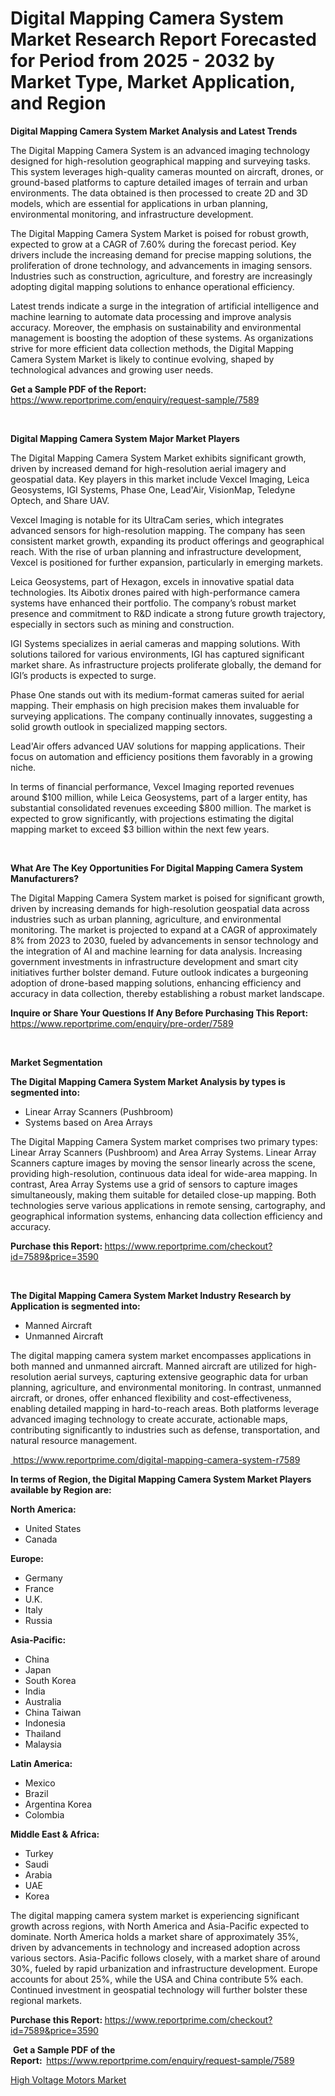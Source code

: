 <p><h1>Digital Mapping Camera System Market Research Report Forecasted for Period from 2025 -  2032 by Market Type, Market Application, and Region</h1></p><p><strong>Digital Mapping Camera System Market Analysis and Latest Trends</strong></p>
<p><p>The Digital Mapping Camera System is an advanced imaging technology designed for high-resolution geographical mapping and surveying tasks. This system leverages high-quality cameras mounted on aircraft, drones, or ground-based platforms to capture detailed images of terrain and urban environments. The data obtained is then processed to create 2D and 3D models, which are essential for applications in urban planning, environmental monitoring, and infrastructure development.</p><p>The Digital Mapping Camera System Market is poised for robust growth, expected to grow at a CAGR of 7.60% during the forecast period. Key drivers include the increasing demand for precise mapping solutions, the proliferation of drone technology, and advancements in imaging sensors. Industries such as construction, agriculture, and forestry are increasingly adopting digital mapping solutions to enhance operational efficiency.</p><p>Latest trends indicate a surge in the integration of artificial intelligence and machine learning to automate data processing and improve analysis accuracy. Moreover, the emphasis on sustainability and environmental management is boosting the adoption of these systems. As organizations strive for more efficient data collection methods, the Digital Mapping Camera System Market is likely to continue evolving, shaped by technological advances and growing user needs.</p></p>
<p><strong>Get a Sample PDF of the Report:&nbsp;</strong> <a href="https://www.reportprime.com/enquiry/request-sample/7589?utm_campaign=3123&utm_medium=2&utm_source=Github&utm_content=ia&utm_term=19032025&utm_id=digital-mapping-camera-system">https://www.reportprime.com/enquiry/request-sample/7589</a></p>
<p>&nbsp;</p>
<p><strong>Digital Mapping Camera System Major Market Players</strong></p>
<p><p>The Digital Mapping Camera System Market exhibits significant growth, driven by increased demand for high-resolution aerial imagery and geospatial data. Key players in this market include Vexcel Imaging, Leica Geosystems, IGI Systems, Phase One, Lead'Air, VisionMap, Teledyne Optech, and Share UAV. </p><p>Vexcel Imaging is notable for its UltraCam series, which integrates advanced sensors for high-resolution mapping. The company has seen consistent market growth, expanding its product offerings and geographical reach. With the rise of urban planning and infrastructure development, Vexcel is positioned for further expansion, particularly in emerging markets.</p><p>Leica Geosystems, part of Hexagon, excels in innovative spatial data technologies. Its Aibotix drones paired with high-performance camera systems have enhanced their portfolio. The company’s robust market presence and commitment to R&D indicate a strong future growth trajectory, especially in sectors such as mining and construction.</p><p>IGI Systems specializes in aerial cameras and mapping solutions. With solutions tailored for various environments, IGI has captured significant market share. As infrastructure projects proliferate globally, the demand for IGI’s products is expected to surge.</p><p>Phase One stands out with its medium-format cameras suited for aerial mapping. Their emphasis on high precision makes them invaluable for surveying applications. The company continually innovates, suggesting a solid growth outlook in specialized mapping sectors.</p><p>Lead'Air offers advanced UAV solutions for mapping applications. Their focus on automation and efficiency positions them favorably in a growing niche.</p><p>In terms of financial performance, Vexcel Imaging reported revenues around $100 million, while Leica Geosystems, part of a larger entity, has substantial consolidated revenues exceeding $800 million. The market is expected to grow significantly, with projections estimating the digital mapping market to exceed $3 billion within the next few years.</p></p>
<p>&nbsp;</p>
<p><strong>What Are The Key Opportunities For Digital Mapping Camera System Manufacturers?</strong></p>
<p><p>The Digital Mapping Camera System market is poised for significant growth, driven by increasing demands for high-resolution geospatial data across industries such as urban planning, agriculture, and environmental monitoring. The market is projected to expand at a CAGR of approximately 8% from 2023 to 2030, fueled by advancements in sensor technology and the integration of AI and machine learning for data analysis. Increasing government investments in infrastructure development and smart city initiatives further bolster demand. Future outlook indicates a burgeoning adoption of drone-based mapping solutions, enhancing efficiency and accuracy in data collection, thereby establishing a robust market landscape.</p></p>
<p><strong>Inquire or Share Your Questions If Any Before Purchasing This Report:</strong> <a href="https://www.reportprime.com/enquiry/pre-order/7589?utm_campaign=3123&utm_medium=2&utm_source=Github&utm_content=ia&utm_term=19032025&utm_id=digital-mapping-camera-system">https://www.reportprime.com/enquiry/pre-order/7589</a></p>
<p>&nbsp;</p>
<p><strong>Market Segmentation</strong></p>
<p><strong>The Digital Mapping Camera System Market Analysis by types is segmented into:</strong></p>
<p><ul><li>Linear Array Scanners (Pushbroom)</li><li>Systems based on Area Arrays</li></ul></p>
<p><p>The Digital Mapping Camera System market comprises two primary types: Linear Array Scanners (Pushbroom) and Area Array Systems. Linear Array Scanners capture images by moving the sensor linearly across the scene, providing high-resolution, continuous data ideal for wide-area mapping. In contrast, Area Array Systems use a grid of sensors to capture images simultaneously, making them suitable for detailed close-up mapping. Both technologies serve various applications in remote sensing, cartography, and geographical information systems, enhancing data collection efficiency and accuracy.</p></p>
<p><strong>Purchase this Report:&nbsp;</strong><a href="https://www.reportprime.com/checkout?id=7589&price=3590&utm_campaign=3123&utm_medium=2&utm_source=Github&utm_content=ia&utm_term=19032025&utm_id=digital-mapping-camera-system">https://www.reportprime.com/checkout?id=7589&price=3590</a></p>
<p>&nbsp;</p>
<p><strong>The Digital Mapping Camera System Market Industry Research by Application is segmented into:</strong></p>
<p><ul><li>Manned Aircraft</li><li>Unmanned Aircraft</li></ul></p>
<p><p>The digital mapping camera system market encompasses applications in both manned and unmanned aircraft. Manned aircraft are utilized for high-resolution aerial surveys, capturing extensive geographic data for urban planning, agriculture, and environmental monitoring. In contrast, unmanned aircraft, or drones, offer enhanced flexibility and cost-effectiveness, enabling detailed mapping in hard-to-reach areas. Both platforms leverage advanced imaging technology to create accurate, actionable maps, contributing significantly to industries such as defense, transportation, and natural resource management.</p></p>
<p><a href="https://www.reportprime.com/digital-mapping-camera-system-r7589?utm_campaign=3123&utm_medium=2&utm_source=Github&utm_content=ia&utm_term=19032025&utm_id=digital-mapping-camera-system">&nbsp;https://www.reportprime.com/digital-mapping-camera-system-r7589</a></p>
<p><strong>In terms of Region, the Digital Mapping Camera System Market Players available by Region are:</strong></p>
<p>
    <p> <strong> North America: </strong>
        <ul>
            <li>United States</li>
            <li>Canada</li>
        </ul>
        </p> 
    <p> <strong> Europe: </strong>
        <ul>
            <li>Germany</li>
            <li>France</li>
            <li>U.K.</li>
            <li>Italy</li>
            <li>Russia</li>
        </ul>
        </p> 
    <p> <strong> Asia-Pacific: </strong>
        <ul>
            <li>China</li>
            <li>Japan</li>
            <li>South Korea</li>
            <li>India</li>
            <li>Australia</li>
            <li>China Taiwan</li>
            <li>Indonesia</li>
            <li>Thailand</li>
            <li>Malaysia</li>
        </ul>
        </p> 
    <p> <strong> Latin America: </strong>
        <ul>
            <li>Mexico</li>
            <li>Brazil</li>
            <li>Argentina Korea</li>
            <li>Colombia</li>
        </ul>
        </p> 
    <p> <strong> Middle East & Africa: </strong>
        <ul>
            <li>Turkey</li>
            <li>Saudi</li>
            <li>Arabia</li>
            <li>UAE</li>
            <li>Korea</li>
        </ul>
    </p>
    </p>
<p><p>The digital mapping camera system market is experiencing significant growth across regions, with North America and Asia-Pacific expected to dominate. North America holds a market share of approximately 35%, driven by advancements in technology and increased adoption across various sectors. Asia-Pacific follows closely, with a market share of around 30%, fueled by rapid urbanization and infrastructure development. Europe accounts for about 25%, while the USA and China contribute 5% each. Continued investment in geospatial technology will further bolster these regional markets.</p></p>
<p><strong>Purchase this Report: </strong><a href="https://www.reportprime.com/checkout?id=7589&price=3590&utm_campaign=3123&utm_medium=2&utm_source=Github&utm_content=ia&utm_term=19032025&utm_id=digital-mapping-camera-system">https://www.reportprime.com/checkout?id=7589&price=3590</a></p>
<p>&nbsp;<strong>Get a Sample PDF of the Report:&nbsp;&nbsp;</strong><a href="https://www.reportprime.com/enquiry/request-sample/7589?utm_campaign=3123&utm_medium=2&utm_source=Github&utm_content=ia&utm_term=19032025&utm_id=digital-mapping-camera-system">https://www.reportprime.com/enquiry/request-sample/7589</a></p>
<p><strong></strong></p>
<p><p><a href="https://github.com/merzafairy04/Market-Research-Report-List-1/blob/main/high-voltage-motors-market.md?utm_campaign=3123&utm_medium=2&utm_source=Github&utm_content=ia&utm_term=19032025&utm_id=digital-mapping-camera-system">High Voltage Motors Market</a></p></p>